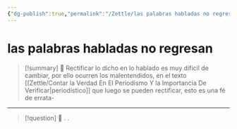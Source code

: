 ```yaml
---
{"dg-publish":true,"permalink":"/Zettle/las palabras habladas no regresan/","title":"las palabras habladas no regresan","updated":"2023-11-20T19:24:37.953-05:00"}
---
```



#  las palabras habladas no regresan

> [!summary] 🧠
> Rectificar lo dicho en lo hablado es muy difícil de cambiar, por ello ocurren los malentendidos, en el texto [[Zettle/Contar la Verdad En El Periodismo Y la Importancia De Verificar\|periodístico]] que luego se pueden rectificar, esto es una fé de errata-

- - - 
> [!question] 🔗
> .
> .


